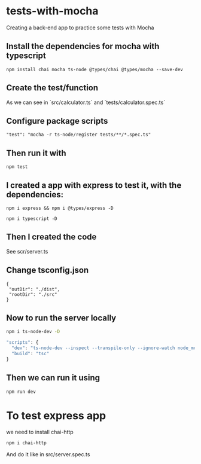 # tests-with-mocha
Creating a back-end app to practice some tests with Mocha


## Install the dependencies for mocha with typescript
```
npm install chai mocha ts-node @types/chai @types/mocha --save-dev
```
## Create the test/function
As we can see in ´src/calculator.ts´ and ´tests/calculator.spec.ts´

## Configure package scripts
```
"test": "mocha -r ts-node/register tests/**/*.spec.ts"
```

## Then run it with
```
npm test
```

## I created a app with express to test it, with the dependencies:
```
npm i express && npm i @types/express -D

npm i typescript -D
```

## Then I created the code
See scr/server.ts

## Change tsconfig.json
```
{
 "outDir": "./dist",
 "rootDir": "./src"
}
```
## Now to run the server locally
``` sh
npm i ts-node-dev -D
```
``` js
"scripts": {
  "dev": "ts-node-dev --inspect --transpile-only --ignore-watch node_modules src/server.ts",
  "build": "tsc"
}
```

## Then we can run it using
``` sh
npm run dev
```

# To test express app
we need to install chai-http
``` sh
npm i chai-http
```
And do it like in src/server.spec.ts
